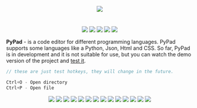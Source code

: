 <p align="center">
  <img src="assets/icons/system_icons/Logo PyPad.png">
</p>

<h1></h1>
<p align="center">

  <img src="https://img.shields.io/badge/version-v0.2.2--alpha-green">
  <img src="https://img.shields.io/github/license/chebupelka8/PyPad-v.2">
  <img src="https://img.shields.io/github/commit-activity/t/chebupelka8/PyPad-v.2"> 
  <img src="https://img.shields.io/github/stars/chebupelka8/PyPad-v.2">
  <img src="https://img.shields.io/github/watchers/chebupelka8/PyPad-v.2">
  
</p>


<b>PyPad</b> - is a code editor for different programming languages. 
PyPad supports some languages like a Python, Json, Html and CSS. So far, PyPad is in development and it is not suitable for use, but you can watch the demo version of the project and  <a href="https://github.com/chebupelka8/PyPad-v.2/releases/tag/v0.2.1">test it</a>.

```java
// these are just test hotkeys, they will change in the future.

Ctrl+O - Open directory
Ctrl+P - Open file
```

<p align="center">
  <img src="screenshots/screen5.png">
  <img src="screenshots/screen6.png">
  <img src="screenshots/screen3.png">
  <img src="screenshots/screen1.png">
  <img src="screenshots/screen13.png">
  <img src="screenshots/screen0.png">
  <img src="screenshots/screen2.png">
  <img src="screenshots/screen4.png">
  <img src="screenshots/screen7.png">
  <img src="screenshots/screen8.png">
  <img src="screenshots/screen10.png">
  <img src="screenshots/screen9.png">
  <img src="screenshots/screen12.png">
  <img src="screenshots/screen11.png">
  
</p>
